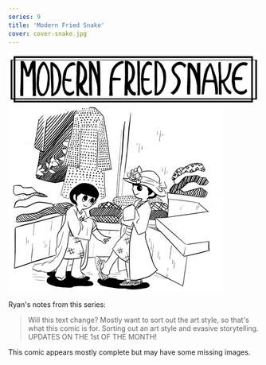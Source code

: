 ```yaml
---
series: 9
title: 'Modern Fried Snake'
cover: cover-snake.jpg
---
```


![](../../../assets/modern-fried-snake/moderntitle.jpg "Ryan's title for Modern Fried Snake.")
![](../../../assets/modern-fried-snake/modernsplash.jpg "Ryan's cover for Modern Fried Snake, featuring two characters.")

Ryan's notes from this series:

> Will this text change? Mostly want to sort out the art style, so that's what this comic is for. Sorting out an art style and evasive storytelling. UPDATES ON THE 1st OF THE MONTH!

This comic appears mostly complete but may have some missing images.
